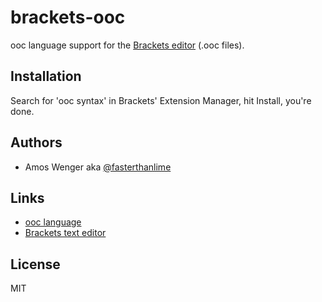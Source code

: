 # brackets-ooc

ooc language support for the [Brackets editor](http://brackets.io/) (.ooc files).

## Installation

Search for 'ooc syntax' in Brackets' Extension Manager, hit Install, you're done.

## Authors

  * Amos Wenger aka [@fasterthanlime](https://github.com/fasterthanlime)

## Links

  * [ooc language](http://ooc-lang.org/)
  * [Brackets text editor](http://brackets.io)

## License

MIT

